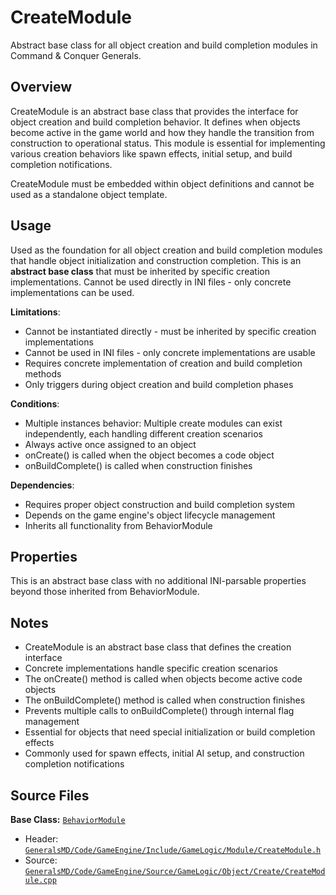 # CreateModule

Abstract base class for all object creation and build completion modules in Command & Conquer Generals.

## Overview

CreateModule is an abstract base class that provides the interface for object creation and build completion behavior. It defines when objects become active in the game world and how they handle the transition from construction to operational status. This module is essential for implementing various creation behaviors like spawn effects, initial setup, and build completion notifications.

CreateModule must be embedded within object definitions and cannot be used as a standalone object template.

## Usage

Used as the foundation for all object creation and build completion modules that handle object initialization and construction completion. This is an **abstract base class** that must be inherited by specific creation implementations. Cannot be used directly in INI files - only concrete implementations can be used.

**Limitations**:
- Cannot be instantiated directly - must be inherited by specific creation implementations
- Cannot be used in INI files - only concrete implementations are usable
- Requires concrete implementation of creation and build completion methods
- Only triggers during object creation and build completion phases

**Conditions**:
- Multiple instances behavior: Multiple create modules can exist independently, each handling different creation scenarios
- Always active once assigned to an object
- onCreate() is called when the object becomes a code object
- onBuildComplete() is called when construction finishes

**Dependencies**:
- Requires proper object construction and build completion system
- Depends on the game engine's object lifecycle management
- Inherits all functionality from BehaviorModule

## Properties

This is an abstract base class with no additional INI-parsable properties beyond those inherited from BehaviorModule.

## Notes

- CreateModule is an abstract base class that defines the creation interface
- Concrete implementations handle specific creation scenarios
- The onCreate() method is called when objects become active code objects
- The onBuildComplete() method is called when construction finishes
- Prevents multiple calls to onBuildComplete() through internal flag management
- Essential for objects that need special initialization or build completion effects
- Commonly used for spawn effects, initial AI setup, and construction completion notifications

## Source Files

**Base Class:** [`BehaviorModule`](../../GeneralsMD/Code/GameEngine/Include/GameLogic/Module/BehaviorModule.h)

- Header: [`GeneralsMD/Code/GameEngine/Include/GameLogic/Module/CreateModule.h`](../../GeneralsMD/Code/GameEngine/Include/GameLogic/Module/CreateModule.h)
- Source: [`GeneralsMD/Code/GameEngine/Source/GameLogic/Object/Create/CreateModule.cpp`](../../GeneralsMD/Code/GameEngine/Source/GameLogic/Object/Create/CreateModule.cpp)